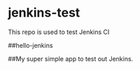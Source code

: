 # jenkins-test
This repo is used to test Jenkins CI


##hello-jenkins

##My super simple app to test out Jenkins.
